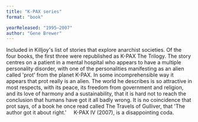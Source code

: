 ```yaml
---
title: "K-PAX series"
format: "book"

yearReleased: "1995–2007"
author: "Gene Brewer"
---
```

Included in  Killjoy's  list of stories that explore  anarchist societies. Of the four books, the first three were republished  as K-PAX The Trilogy. The story centres on a patient in a mental hospital  who appears to have a multiple personality disorder, with one of the  personalities manifesting as an alien called 'prot' from the planet K-PAX. In  some incomprehensible way it appears that prot really is an alien. The world he describes is so attractive in most respects, with its peace, its  freedom from government and religion, and its love of harmony and a  sustainability, that it is hard not to reach the conclusion that humans have got  it all badly wrong. It is no coincidence that prot says, of a book he once read  called The Travels of Gulliver, that 'The author got it about right.'
    K-PAX IV (2007), is a  disappointing coda.
 